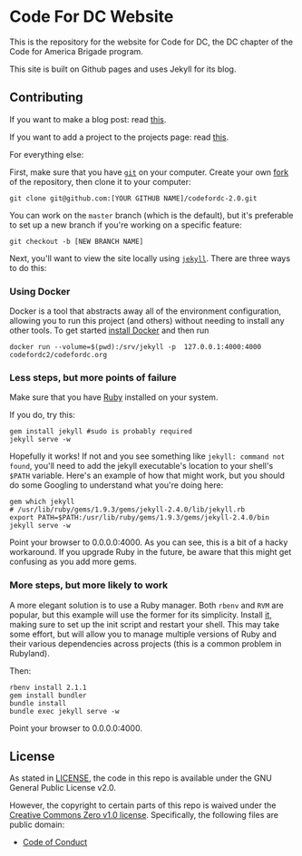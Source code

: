 # Code For DC Website

This is the repository for the website for Code for DC, the DC chapter of the Code for America Brigade program.

This site is built on Github pages and uses Jekyll for its blog.

## Contributing

If you want to make a blog post: read [this](https://github.com/codefordc/codefordc.github.com/blob/master/_resources/submitapost.md).

If you want to add a project to the projects page: read [this](https://github.com/codefordc/codefordc.github.com/blob/master/_resources/startaproject.md).

For everything else:

First, make sure that you have [`git`](http://git-scm.com/downloads) on your computer. Create your own [fork](https://guides.github.com/activities/forking/) of the repository, then clone it to your computer:

    git clone git@github.com:[YOUR GITHUB NAME]/codefordc-2.0.git

You can work on the `master` branch (which is the default), but it's preferable to set up a new branch if you're working on a specific feature:

    git checkout -b [NEW BRANCH NAME]

Next, you'll want to view the site locally using [`jekyll`](http://jekyllrb.com/docs/installation/). There are three ways to do this:

### Using Docker
Docker is a tool that abstracts away all of the environment configuration, allowing you to run this project (and others) without needing to install any other tools. To get started [install Docker](https://docs.docker.com/engine/installation/)
and then run

    docker run --volume=$(pwd):/srv/jekyll -p  127.0.0.1:4000:4000   codefordc2/codefordc.org


### Less steps, but more points of failure

Make sure that you have [Ruby](https://www.ruby-lang.org/en/downloads/) installed on your system.

If you do, try this:

    gem install jekyll #sudo is probably required
    jekyll serve -w

Hopefully it works! If not and you see something like `jekyll: command not found`, you'll need to add the jekyll executable's location to your shell's `$PATH` variable. Here's an example of how that might work, but you should do some Googling to understand what you're doing here:

    gem which jekyll
    # /usr/lib/ruby/gems/1.9.3/gems/jekyll-2.4.0/lib/jekyll.rb
    export PATH=$PATH:/usr/lib/ruby/gems/1.9.3/gems/jekyll-2.4.0/bin
    jekyll serve -w

Point your browser to 0.0.0.0:4000. As you can see, this is a bit of a hacky workaround. If you upgrade Ruby in the future, be aware that this might get confusing as you add more gems.

### More steps, but more likely to work

A more elegant solution is to use a Ruby manager. Both `rbenv` and `RVM` are popular, but this example will use the former for its simplicity. Install [it](https://github.com/sstephenson/rbenv#installation), making sure to set up the init script and restart your shell. This may take some effort, but will allow you to manage multiple versions of Ruby and their various dependencies across projects (this is a common problem in Rubyland).

Then:

    rbenv install 2.1.1
    gem install bundler
    bundle install
    bundle exec jekyll serve -w

Point your browser to 0.0.0.0:4000.

## License

As stated in [LICENSE](LICENSE), the code in this repo is available under the GNU General Public License v2.0.

However, the copyright to certain parts of this repo is waived under the [Creative Commons Zero v1.0 license](http://creativecommons.org/publicdomain/zero/1.0/legalcode). Specifically, the following files are public domain:

- [Code of Conduct](https://github.com/codefordc/codefordc.github.com/blob/master/_resources/codeofconduct.md)
